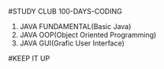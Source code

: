 #STUDY CLUB 100-DAYS-CODING

1. JAVA FUNDAMENTAL(Basic Java)
2. JAVA OOP(Object Oriented Programming)
3. JAVA GUI(Grafic User Interface)

#KEEP IT UP
